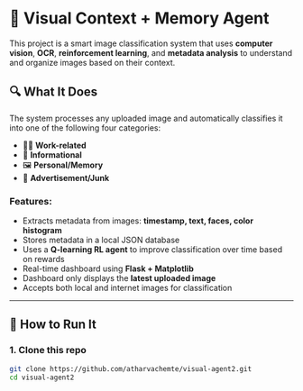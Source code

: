 # 🧠 Visual Context + Memory Agent

This project is a smart image classification system that uses **computer vision**, **OCR**, **reinforcement learning**, and **metadata analysis** to understand and organize images based on their context.

## 🔍 What It Does

The system processes any uploaded image and automatically classifies it into one of the following four categories:
- 🧑‍💼 **Work-related**
- 🧠 **Informational**
- 🖼️ **Personal/Memory**
- 🚫 **Advertisement/Junk**

### Features:
- Extracts metadata from images: **timestamp, text, faces, color histogram**
- Stores metadata in a local JSON database
- Uses a **Q-learning RL agent** to improve classification over time based on rewards
- Real-time dashboard using **Flask + Matplotlib**
- Dashboard only displays the **latest uploaded image**
- Accepts both local and internet images for classification

---

## 🚀 How to Run It

### 1. Clone this repo
```bash
git clone https://github.com/atharvachemte/visual-agent2.git
cd visual-agent2
